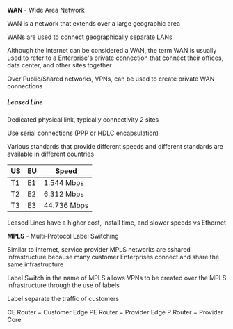 
**WAN** - Wide Area Network

WAN is a network that extends over a large geographic area

WANs are used to connect geographically separate LANs

Although the Internet can be considered a WAN, the term WAN is usually used to refer to a Enterprise's private connection that connect their offices, data center, and other sites together

Over Public/Shared networks, VPNs, can be used to create private WAN connections

##### Leased Line

Dedicated physical link, typically connectivity 2 sites

Use serial connections (PPP or HDLC encapsulation)

Various standards that provide different speeds and different standards are available in different countries

| US  | EU  | Speed       |
| --- | --- | ----------- |
| T1  | E1  | 1.544 Mbps  |
| T2  | E2  | 6.312 Mbps  |
| T3  | E3  | 44.736 Mbps |
Leased Lines have a higher cost, install time, and slower speeds vs Ethernet

**MPLS** - Multi-Protocol Label Switching

Similar to Internet, service provider MPLS networks are sshared infrastructure because many customer Enterprises connect and share the same infrastructure

Label Switch in the name of MPLS allows VPNs to be created over the MPLS infrastructure through the use of labels

Label separate the traffic of customers

CE Router = Customer Edge
PE Router = Provider Edge
P Router = Provider Core
